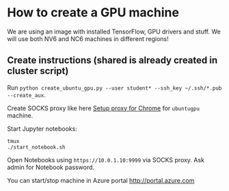 # How to create a GPU machine

We are using an image with installed TensorFlow, GPU drivers and stuff.
We will use both NV6 and NC6 machines in different regions!

## Create instructions (shared is already created in cluster script)
Run `python create_ubuntu_gpu.py --user student* --ssh_key ~/.ssh/*.pub --create_aux`.

Create SOCKS proxy like here [Setup proxy for Chrome](SETUP_PROXY.md) for `ubuntugpu` machine.

Start Jupyter notebooks:
```
tmux
./start_notebook.sh
```

Open Notebooks using `https://10.0.1.10:9999` via SOCKS proxy.
Ask admin for Notebook password.

You can start/stop machine in Azure portal http://portal.azure.com
